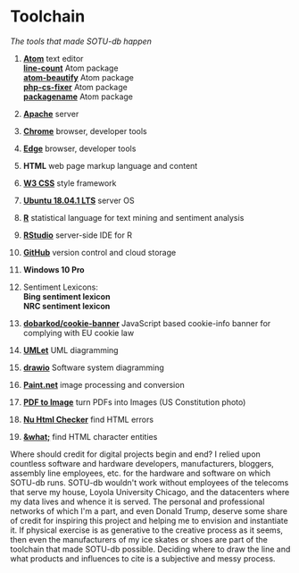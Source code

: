 # Toolchain
*The tools that made SOTU-db happen*

1. **[Atom](https://atom.io/)** text editor
<br> **[line-count](https://atom.io/packages/line-count)** Atom package
<br> **[atom-beautify](https://atom.io/packages/atom-beautify)** Atom package
<br> **[php-cs-fixer](https://atom.io/packages/php-cs-fixer)** Atom package
<br> **[packagename](packURL)** Atom package

2. **[Apache](https://httpd.apache.org/)** server
3. **[Chrome](https://www.google.com/chrome/)** browser, developer tools
4. **[Edge](https://www.microsoft.com/en-us/windows/microsoft-edge)** browser, developer tools
5. **HTML** web page markup language and content
6. **[W3 CSS](https://www.w3schools.com/w3css/)** style framework
7. **[Ubuntu 18.04.1 LTS](http://releases.ubuntu.com/18.04.1/)** server OS
8. **[R](https://www.r-project.org/)** statistical language for text mining and sentiment analysis
9. **[RStudio](https://www.rstudio.com/products/rstudio/download-server/)** server-side IDE for R
10. **[GitHub](https://github.com/tymonaghan/sotu-db)** version control and cloud storage
11. **Windows 10 Pro**
12. Sentiment Lexicons:
<br>  **Bing sentiment lexicon**
<br> **NRC sentiment lexicon**
13. **[dobarkod/cookie-banner](https://github.com/dobarkod/cookie-banner)** JavaScript based cookie-info banner for complying with EU cookie law
14. **[UMLet](https://www.umlet.com/)** UML diagramming
15. **[drawio](https://draw.io/)** Software system diagramming
16. **[Paint.net](https://www.getpaint.net/)** image processing and conversion
17. **[PDF to Image](https://pdftoimage.com/)** turn PDFs into Images (US Constitution photo)
18. **[Nu Html Checker](https://validator.w3.org/nu/)** find HTML errors
19. **[&what;](http://www.amp-what.com/unicode/search/)** find HTML character entities

Where should credit for digital projects begin and end? I relied upon countless software and hardware developers, manufacturers, bloggers, assembly line employees, etc. for the hardware and software on which SOTU-db runs. SOTU-db wouldn't work without employees of the telecoms that serve my house, Loyola University Chicago, and the datacenters where my data lives and whence it is served. The personal and professional networks of which I'm a part, and even Donald Trump, deserve some share of credit for inspiring this project and helping me to envision and instantiate it. If physical exercise is as generative to the creative process as it seems, then even the manufacturers of my ice skates or shoes are part of the toolchain that made SOTU-db possible. Deciding where to draw the line and what products and influences to cite is a subjective and messy process.
